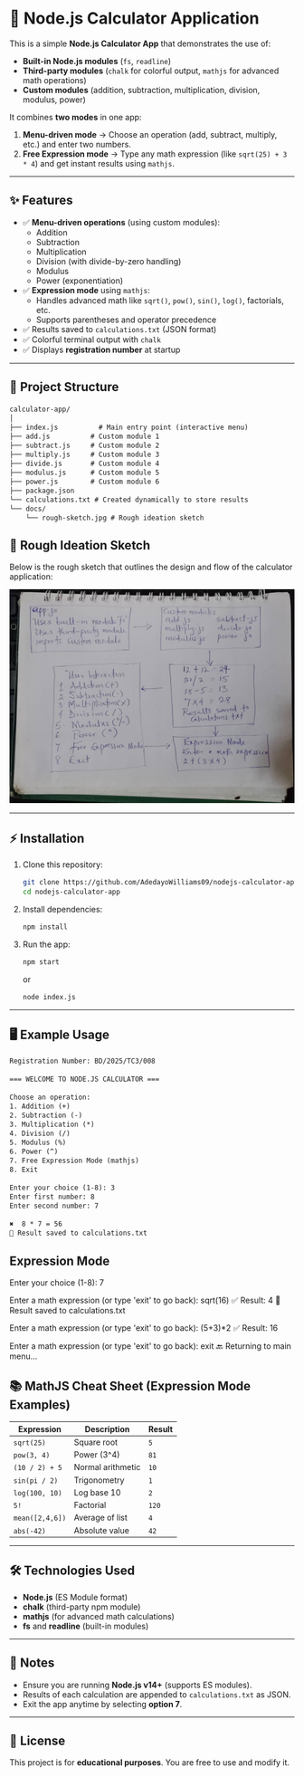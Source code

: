 # 📘 Node.js Calculator Application

This is a simple **Node.js Calculator App** that demonstrates the use of:

* **Built-in Node.js modules** (`fs`, `readline`)
* **Third-party modules** (`chalk` for colorful output, `mathjs` for advanced math operations)
* **Custom modules** (addition, subtraction, multiplication, division, modulus, power)

It combines **two modes** in one app:
1. **Menu-driven mode** → Choose an operation (add, subtract, multiply, etc.) and enter two numbers.
2. **Free Expression mode** → Type any math expression (like `sqrt(25) + 3 * 4`) and get instant results using `mathjs`.


---

## ✨ Features


* ✅ **Menu-driven operations** (using custom modules):
  * Addition
  * Subtraction
  * Multiplication
  * Division (with divide-by-zero handling)
  * Modulus
  * Power (exponentiation)
* ✅ **Expression mode** using `mathjs`:
  * Handles advanced math like `sqrt()`, `pow()`, `sin()`, `log()`, factorials, etc.
  * Supports parentheses and operator precedence
* ✅ Results saved to `calculations.txt` (JSON format)
* ✅ Colorful terminal output with `chalk`
* ✅ Displays **registration number** at startup

---

## 📂 Project Structure

```
calculator-app/
│
├── index.js          # Main entry point (interactive menu)
├── add.js          # Custom module 1
├── subtract.js     # Custom module 2
├── multiply.js     # Custom module 3
├── divide.js       # Custom module 4
├── modulus.js      # Custom module 5
├── power.js        # Custom module 6
├── package.json
└── calculations.txt # Created dynamically to store results
└── docs/
    └── rough-sketch.jpg # Rough ideation sketch
```

## 📝 Rough Ideation Sketch

Below is the rough sketch that outlines the design and flow of the calculator application:

![Calculator Rough Sketch](./docs/rough-sketch.jpg)


---

## ⚡ Installation

1. Clone this repository:

   ```bash
   git clone https://github.com/AdedayoWilliams09/nodejs-calculator-app
   cd nodejs-calculator-app
   ```

2. Install dependencies:

   ```bash
   npm install
   ```

3. Run the app:

   ```bash
   npm start
   ```

   or

   ```bash
   node index.js
   ```

---

## 🖥️ Example Usage

```
Registration Number: BD/2025/TC3/008

=== WELCOME TO NODE.JS CALCULATOR ===

Choose an operation:
1. Addition (+)
2. Subtraction (-)
3. Multiplication (*)
4. Division (/)
5. Modulus (%)
6. Power (^)
7. Free Expression Mode (mathjs)
8. Exit

Enter your choice (1-8): 3
Enter first number: 8
Enter second number: 7

✖️  8 * 7 = 56
📁 Result saved to calculations.txt

```

## Expression Mode
Enter your choice (1-8): 7

Enter a math expression (or type 'exit' to go back): sqrt(16)
✅ Result: 4
📁 Result saved to calculations.txt

Enter a math expression (or type 'exit' to go back): (5+3)*2
✅ Result: 16

Enter a math expression (or type 'exit' to go back): exit
🔙 Returning to main menu...

## 📚 MathJS Cheat Sheet (Expression Mode Examples)
| Expression      | Description       | Result |
| --------------- | ----------------- | ------ |
| `sqrt(25)`      | Square root       | `5`    |
| `pow(3, 4)`     | Power (3^4)       | `81`   |
| `(10 / 2) + 5`  | Normal arithmetic | `10`   |
| `sin(pi / 2)`   | Trigonometry      | `1`    |
| `log(100, 10)`  | Log base 10       | `2`    |
| `5!`            | Factorial         | `120`  |
| `mean([2,4,6])` | Average of list   | `4`    |
| `abs(-42)`      | Absolute value    | `42`   |



---

## 🛠️ Technologies Used

* **Node.js** (ES Module format)
* **chalk** (third-party npm module)
* **mathjs** (for advanced math calculations)
* **fs** and **readline** (built-in modules)

---

## 📝 Notes

* Ensure you are running **Node.js v14+** (supports ES modules).
* Results of each calculation are appended to `calculations.txt` as JSON.
* Exit the app anytime by selecting **option 7**.

---

## 📜 License

This project is for **educational purposes**. You are free to use and modify it.
